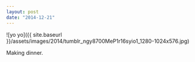 ```yaml
---
layout: post
date: "2014-12-21"
---
```


![yo yo]({{ site.baseurl }}/assets/images/2014/tumblr_ngy8700MeP1r16syio1_1280-1024x576.jpg)

Making dinner.
